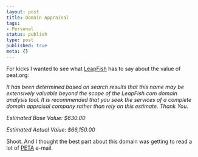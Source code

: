 ```yaml
---
layout: post
title: Domain Appraisal
tags:
- Personal
status: publish
type: post
published: true
meta: {}
---
```

<p class="form">For kicks I wanted to see what <a href="http://www.leapfish.com/">LeapFish</a> has to say about the value of peat.org:</p>
<em>It has been determined based on search results that this name may be extensively valuable beyond the scope of the LeapFish.com domain analysis tool. It is recommended that you seek the services of a complete domain appraisal company rather than rely on this estimate. Thank You.</em>

<em>Estimated Base Value: $630.00</em>

<em>Estimated Actual Value: $66,150.00</em>

Shoot.  And I thought the best part about this domain was getting to read a lot of <a href="http://www.peta.org/%27s">PETA</a> e-mail.
